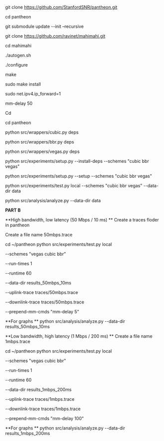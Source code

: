 git clone https://github.com/StanfordSNR/pantheon.git 

cd pantheon 

git submodule update --init –recursive 

git clone https://github.com/ravinet/mahimahi.git 

cd mahimahi 

./autogen.sh 

./configure 

make 

sudo make install 

sudo net.ipv4.ip_forward=1 

mm-delay 50 

Cd 

cd pantheon 

python src/wrappers/cubic.py deps 

python src/wrappers/bbr.py deps 

python src/wrappers/vegas.py deps 

python src/experiments/setup.py --install-deps --schemes "cubic bbr vegas" 

python src/experiments/setup.py --setup --schemes "cubic bbr vegas" 

python src/experiments/test.py local --schemes "cubic bbr vegas" --data-dir data 

python src/analysis/analyze.py --data-dir data 

**PART B** 

**High bandwidth, low latency (50 Mbps / 10 ms) 
**
 Create a traces floder in pantheon 

Create a file name 50mbps.trace 

cd ~/pantheon python src/experiments/test.py local  

--schemes "vegas cubic bbr"  

--run-times 1  

--runtime 60  

--data-dir results_50mbps_10ms  

--uplink-trace traces/50mbps.trace  

--downlink-trace traces/50mbps.trace  

--prepend-mm-cmds "mm-delay 5" 

**For graphs 
**
python src/analysis/analyze.py --data-dir results_50mbps_10ms 

 

**Low bandwidth, high latency (1 Mbps / 200 ms) 
**
Create a file name 1mbps.trace 

cd ~/pantheon python src/experiments/test.py local  

--schemes "vegas cubic bbr"  

--run-times 1  

--runtime 60  

--data-dir results_1mbps_200ms  

--uplink-trace traces/1mbps.trace  

--downlink-trace traces/1mbps.trace  

--prepend-mm-cmds "mm-delay 100" 

**For graphs 
**
python src/analysis/analyze.py --data-dir results_1mbps_200ms 

 

 
